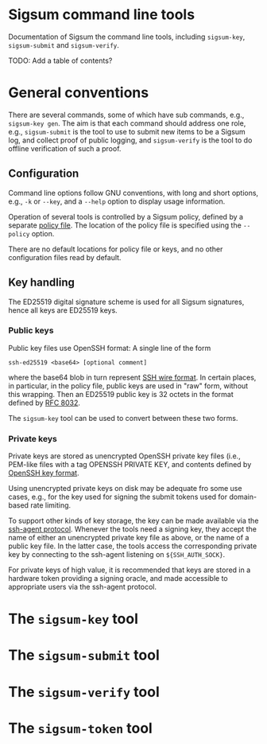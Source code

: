 # Sigsum command line tools

Documentation of Sigsum the command line tools, including `sigsum-key`,
`sigsum-submit` and `sigsum-verify`.

TODO: Add a table of contents?

# General conventions

There are several commands, some of which have sub commands, e.g.,
`sigsum-key gen`. The aim is that each command should address one
role, e.g., `sigsum-submit` is the tool to use to submit new items to
be a Sigsum log, and collect proof of public logging, and
`sigsum-verify` is the tool to do offline verification of such a
proof.

## Configuration

Command line options follow GNU conventions, with long and short
options, e.g., `-k` or `--key`, and a `--help` option to display usage
information.

Operation of several tools is controlled by a Sigsum policy, defined
by a separate [policy file](./policy.md). The location of the policy
file is specified using the `--policy` option. 

There are no default locations for policy file or keys, and no other
configuration files read by default.

## Key handling

The ED25519 digital signature scheme is used for all Sigsum
signatures, hence all keys are ED25519 keys.

### Public keys

Public key files use OpenSSH format: A single line of the form 
```
ssh-ed25519 <base64> [optional comment]
```
where the base64 blob in turn represent [SSH wire
format](https://www.rfc-editor.org/rfc/rfc8709#name-public-key-format).
In certain places, in particular, in the policy file, public keys are used in "raw" form, without this wrapping.
Then an ED25519 public key is 32 octets in the format defined by [RFC
8032](https://www.rfc-editor.org/rfc/rfc8032.html#section-5.1.2).

The `sigsum-key` tool can be used to convert between these two forms.

### Private keys

Private keys are stored as unencrypted OpenSSH private key files
(i.e., PEM-like files with a tag OPENSSH PRIVATE KEY, and contents
defined by [OpenSSH key
format](https://github.com/openssh/openssh-portable/blob/master/PROTOCOL.key).

Using unencrypted private keys on disk may be adequate fro some use
cases, e.g., for the key used for signing the submit tokens used for
domain-based rate limiting.

To support other kinds of key storage, the key can be made available
via the [ssh-agent
protocol](https://datatracker.ietf.org/doc/html/draft-miller-ssh-agent).
Whenever the tools need a signing key, they accept the name of either
an unencrypted private key file as above, or the name of a public key
file. In the latter case, the tools access the corresponding private
key by connecting to the ssh-agent listening on `${SSH_AUTH_SOCK}`.

For private keys of high value, it is recommended that keys are stored
in a hardware token providing a signing oracle, and made accessible
to appropriate users via the ssh-agent protocol.

# The `sigsum-key` tool

# The `sigsum-submit` tool

# The `sigsum-verify` tool

# The `sigsum-token` tool
